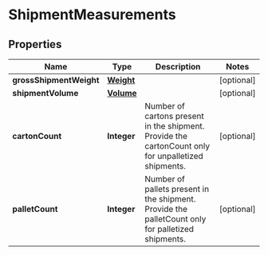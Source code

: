 # ShipmentMeasurements

## Properties
Name | Type | Description | Notes
------------ | ------------- | ------------- | -------------
**grossShipmentWeight** | [**Weight**](Weight.md) |  |  [optional]
**shipmentVolume** | [**Volume**](Volume.md) |  |  [optional]
**cartonCount** | **Integer** | Number of cartons present in the shipment. Provide the cartonCount only for unpalletized shipments. |  [optional]
**palletCount** | **Integer** | Number of pallets present in the shipment. Provide the palletCount only for palletized shipments. |  [optional]
